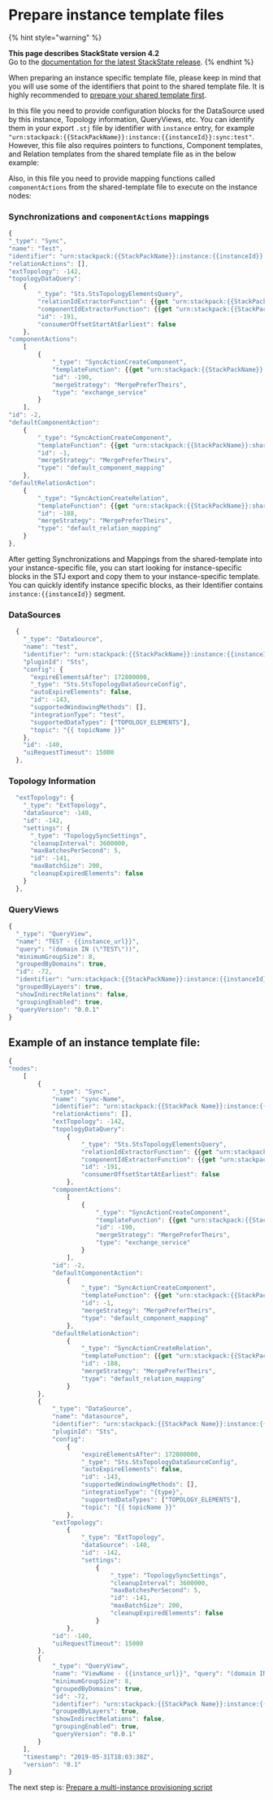 # Prepare instance template files

{% hint style="warning" %}

**This page describes StackState version 4.2**<br />Go to the [documentation for the latest StackState release](https://docs.stackstate.com/).
{% endhint %}

When preparing an instance specific template file, please keep in mind that you will use some of the identifiers that point to the shared template file. It is highly recommended to [prepare your shared template first](prepare_shared_template.md).

In this file you need to provide configuration blocks for the DataSource used by this instance, Topology information, QueryViews, etc. You can identify them in your export `.stj` file by identifier with `instance` entry, for example `"urn:stackpack:{{StackPackName}}:instance:{{instanceId}}:sync:test"`. However, this file also requires pointers to functions, Component templates, and Relation templates from the shared template file as in the below example:

Also, in this file you need to provide mapping functions called `componentActions` from the shared-template file to execute on the instance nodes:

### Synchronizations and `componentActions` mappings

```javascript
{
"_type": "Sync",
"name": "Test",
"identifier": "urn:stackpack:{{StackPackName}}:instance:{{instanceId}}:sync:test",
"relationActions": [],
"extTopology": -142, 
"topologyDataQuery": 
    {
        "_type": "Sts.StsTopologyElementsQuery", 
        "relationIdExtractorFunction": {{get "urn:stackpack:{{StackPack name}}:shared:idextractor-function:test-relation-id-extractor"}},
        "componentIdExtractorFunction": {{get "urn:stackpack:{{StackPack name}}:shared:idextractor-function:test-component-id-extractor"}},
        "id": -191,
        "consumerOffsetStartAtEarliest": false
    },
"componentActions":
    [
        {
            "_type": "SyncActionCreateComponent",
            "templateFunction": {{get "urn:stackpack:{{StackPackName}}:shared:component-template-function:exchange-service-template"}},
            "id": -190,
            "mergeStrategy": "MergePreferTheirs",
            "type": "exchange_service"
        }
    ],
"id": -2,
"defaultComponentAction":
    {
        "_type": "SyncActionCreateComponent",
        "templateFunction": {{get "urn:stackpack:{{StackPackName}}:shared:component-template-function:exchange-component-template"}},
        "id": -1,
        "mergeStrategy": "MergePreferTheirs",
        "type": "default_component_mapping"
    },
"defaultRelationAction":
    {
        "_type": "SyncActionCreateRelation",
        "templateFunction": {{get "urn:stackpack:{{StackPackName}}:shared:relation-template-function:test-relation-template"}},
        "id": -188,
        "mergeStrategy": "MergePreferTheirs",
        "type": "default_relation_mapping"
    }
},
```

After getting Synchronizations and Mappings from the shared-template into your instance-specific file, you can start looking for instance-specific blocks in the STJ export and copy them to your instance-specific template. You can quickly identify instance specific blocks, as their Identifier contains `instance:{{instanceId}}` segment.

### DataSources

```javascript
  {
    "_type": "DataSource",
    "name": "test",
    "identifier": "urn:stackpack:{{StackPackName}}:instance:{{instanceId}}:data-source:test",
    "pluginId": "Sts",
    "config": {
      "expireElementsAfter": 172800000,
      "_type": "Sts.StsTopologyDataSourceConfig",
      "autoExpireElements": false,
      "id": -143,
      "supportedWindowingMethods": [],
      "integrationType": "test",
      "supportedDataTypes": ["TOPOLOGY_ELEMENTS"],
      "topic": "{{ topicName }}"
    },
    "id": -140,
    "uiRequestTimeout": 15000
  },
```

### Topology Information

```javascript
  "extTopology": {
    "_type": "ExtTopology",
    "dataSource": -140,
    "id": -142,
    "settings": {
      "_type": "TopologySyncSettings",
      "cleanupInterval": 3600000,
      "maxBatchesPerSecond": 5,
      "id": -141,
      "maxBatchSize": 200,
      "cleanupExpiredElements": false
    }
  },
```

### QueryViews

```javascript
{
  "_type": "QueryView",
  "name": "TEST - {{instance_url}}",
  "query": "(domain IN (\"TEST\"))",
  "minimumGroupSize": 8,
  "groupedByDomains": true,
  "id": -72,
  "identifier": "urn:stackpack:{{StackPackName}}:instance:{{instanceId}}:query-view:test",
  "groupedByLayers": true,
  "showIndirectRelations": false,
  "groupingEnabled": true,
  "queryVersion": "0.0.1"
}
```

## Example of an instance template file:

```javascript
{
"nodes":
    [
        {
            "_type": "Sync",
            "name": "sync-Name",
            "identifier": "urn:stackpack:{{StackPack Name}}:instance:{{instanceId}}:sync:{{sync-name}}",
            "relationActions": [],
            "extTopology": -142,
            "topologyDataQuery":
                {
                    "_type": "Sts.StsTopologyElementsQuery",
                    "relationIdExtractorFunction": {{get "urn:stackpack:{{StackPack Name}}:shared:idextractor-function:relation-id-extractor"}},
                    "componentIdExtractorFunction": {{get "urn:stackpack:{{StackPack Name}}:shared:idextractor-function:component-id-extractor"}},
                    "id": -191,
                    "consumerOffsetStartAtEarliest": false
                },
            "componentActions":
                [
                    {
                        "_type": "SyncActionCreateComponent",
                        "templateFunction": {{get "urn:stackpack:{{StackPack Name}}:shared:component-template-function:exchange-service-template"}},
                        "id": -190,
                        "mergeStrategy": "MergePreferTheirs",
                        "type": "exchange_service"
                    }
                ],
            "id": -2,
            "defaultComponentAction":
                {
                    "_type": "SyncActionCreateComponent",
                    "templateFunction": {{get "urn:stackpack:{{StackPack Name}}:shared:component-template-function:exchange-component-template"}},
                    "id": -1,
                    "mergeStrategy": "MergePreferTheirs",
                    "type": "default_component_mapping"
                },
            "defaultRelationAction":
                {
                    "_type": "SyncActionCreateRelation",
                    "templateFunction": {{get "urn:stackpack:{{StackPack Name}}:shared:relation-template-function:relation-template"}},
                    "id": -188,
                    "mergeStrategy": "MergePreferTheirs",
                    "type": "default_relation_mapping"
                }
        },
        {
            "_type": "DataSource",
            "name": "datasource",
            "identifier": "urn:stackpack:{{StackPack Name}}:instance:{{instanceId}}:data-source:{{datasource}}",
            "pluginId": "Sts",
            "config":
                {
                    "expireElementsAfter": 172800000,
                    "_type": "Sts.StsTopologyDataSourceConfig",
                    "autoExpireElements": false,
                    "id": -143,
                    "supportedWindowingMethods": [],
                    "integrationType": "{type}",
                    "supportedDataTypes": ["TOPOLOGY_ELEMENTS"],
                    "topic": "{{ topicName }}"
                },
            "extTopology":
                {
                    "_type": "ExtTopology",
                    "dataSource": -140,
                    "id": -142,
                    "settings":
                        {
                            "_type": "TopologySyncSettings",
                            "cleanupInterval": 3600000,
                            "maxBatchesPerSecond": 5,
                            "id": -141,
                            "maxBatchSize": 200,
                            "cleanupExpiredElements": false
                        }
                },
            "id": -140,
            "uiRequestTimeout": 15000
        },
        {
            "_type": "QueryView",
            "name": "ViewName - {{instance_url}}", "query": "(domain IN (\"TEST\"))",
            "minimumGroupSize": 8,
            "groupedByDomains": true,
            "id": -72,
            "identifier": "urn:stackpack:{{StackPack Name}}:instance:{{instanceId}}:query-view:test",
            "groupedByLayers": true,
            "showIndirectRelations": false,
            "groupingEnabled": true,
            "queryVersion": "0.0.1"
        }
    ],
    "timestamp": "2019-05-31T18:03:38Z",
    "version": "0.1"
}
```

The next step is: [Prepare a multi-instance provisioning script](prepare_multi-instance_provisioning_script.md)

